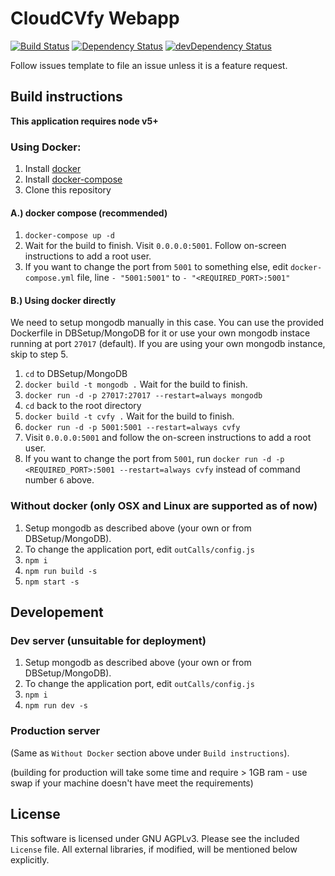 # CloudCVfy Webapp

[![Build Status](https://travis-ci.org/Cloud-CV/cvfy-frontend.svg?branch=master)](https://travis-ci.org/Cloud-CV/cvfy-frontend.svg?branch=master)
[![Dependency Status](https://david-dm.org/Cloud-CV/cvfy-frontend.svg)](https://david-dm.org/Cloud-CV/cvfy-frontend)
[![devDependency Status](https://david-dm.org/Cloud-CV/cvfy-frontend/dev-status.svg)](https://david-dm.org/Cloud-CV/cvfy-frontend#info=devDependencies)

Follow issues template to file an issue unless it is a feature request.

## Build instructions

**This application requires node v5+**

### Using Docker:

1. Install [docker](https://docs.docker.com/engine/installation/)
2. Install [docker-compose](https://docs.docker.com/compose/install/)
3. Clone this repository

#### A.) docker compose (recommended)

1. `docker-compose up -d`
2. Wait for the build to finish. Visit `0.0.0.0:5001`. Follow on-screen instructions to add a root user.
3. If you want to change the port from `5001` to something else, edit `docker-compose.yml` file, line `- "5001:5001"` to `- "<REQUIRED_PORT>:5001"`

#### B.) Using docker directly

We need to setup mongodb manually in this case.
You can use the provided Dockerfile in DBSetup/MongoDB for it or use your own mongodb instace running at port `27017` (default). 
If you are using your own mongodb instance, skip to step 5.

1. `cd` to DBSetup/MongoDB
2. `docker build -t mongodb .` Wait for the build to finish.
3. `docker run -d -p 27017:27017 --restart=always mongodb`
4. `cd` back to the root directory
5. `docker build -t cvfy .` Wait for the build to finish.
6. `docker run -d -p 5001:5001 --restart=always cvfy`
7. Visit `0.0.0.0:5001` and follow the on-screen instructions to add a root user.
8. If you want to change the port from `5001`, run `docker run -d -p <REQUIRED_PORT>:5001 --restart=always cvfy` instead of command number `6` above.

### Without docker (only OSX and Linux are supported as of now)

1. Setup mongodb as described above (your own or from DBSetup/MongoDB).
2. To change the application port, edit `outCalls/config.js`
3. `npm i`
4. `npm run build -s`
5. `npm start -s`

## Developement

### Dev server (unsuitable for deployment)

1. Setup mongodb as described above (your own or from DBSetup/MongoDB).
2. To change the application port, edit `outCalls/config.js`
3. `npm i`
4. `npm run dev -s`

### Production server

(Same as `Without Docker` section above under `Build instructions`).

(building for production will take some time and require > 1GB ram - use swap if your machine doesn't have meet the requirements)

## License

This software is licensed under GNU AGPLv3. Please see the included `License` file. All external libraries, if modified, will be mentioned below explicitly.
